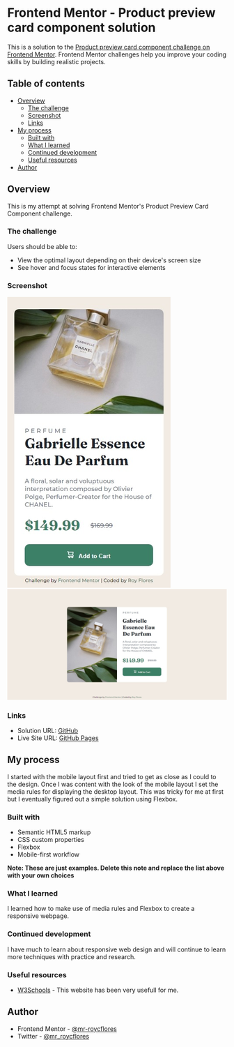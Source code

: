 # Frontend Mentor - Product preview card component solution

This is a solution to the [Product preview card component challenge on Frontend Mentor](https://www.frontendmentor.io/challenges/product-preview-card-component-GO7UmttRfa). Frontend Mentor challenges help you improve your coding skills by building realistic projects. 

## Table of contents

- [Overview](#overview)
  - [The challenge](#the-challenge)
  - [Screenshot](#screenshot)
  - [Links](#links)
- [My process](#my-process)
  - [Built with](#built-with)
  - [What I learned](#what-i-learned)
  - [Continued development](#continued-development)
  - [Useful resources](#useful-resources)
- [Author](#author)

## Overview

This is my attempt at solving Frontend Mentor's Product Preview Card Component challenge.

### The challenge

Users should be able to:

- View the optimal layout depending on their device's screen size
- See hover and focus states for interactive elements

### Screenshot

![Mobile Preview](images/screenshot-mobile.jpeg)
![Desktop Preview](images/screenshot-desktop.jpeg)

### Links

- Solution URL: [GitHub](https://github.com/mr-roycflores/frontend-mentor-product-preview-card-component-solution)
- Live Site URL: [GitHub Pages](https://mr-roycflores.github.io/frontend-mentor-product-preview-card-component-solution/)

## My process

I started with the mobile layout first and tried to get as close as I could to the design. Once I was content with the look of the mobile layout I set the media rules for displaying the desktop layout. This was tricky for me at first but I eventually figured out a simple solution using Flexbox.

### Built with

- Semantic HTML5 markup
- CSS custom properties
- Flexbox
- Mobile-first workflow

**Note: These are just examples. Delete this note and replace the list above with your own choices**

### What I learned

I learned how to make use of media rules and Flexbox to create a responsive webpage.

### Continued development

I have much to learn about responsive web design and will continue to learn more techniques with practice and research.

### Useful resources

- [W3Schools](https://www.w3schools.com) - This website has been very usefull for me.

## Author

- Frontend Mentor - [@mr-roycflores](https://www.frontendmentor.io/profile/mr-roycflores)
- Twitter - [@mr_roycflores](https://twitter.com/mr_roycflores)